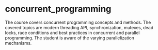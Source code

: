 # concurrent_programming

The course covers concurrent programming concepts and methods. The covered topics are modern threading API, synchronization, mutexes, dead locks, race conditions and best practices in concurrent and parallel programming. The student is aware of the varying parallelization mechanisms.
